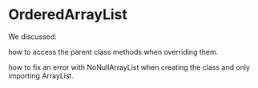 # OrderedArrayList
We discussed:

  how to access the parent class methods when overriding them.

  how to fix an error with NoNullArrayList<T> when creating the class and only importing ArrayList.
